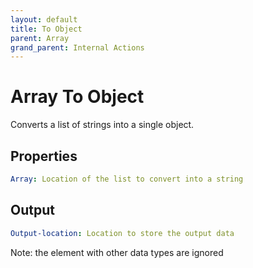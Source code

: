```yaml
---
layout: default
title: To Object
parent: Array
grand_parent: Internal Actions
---
```

# Array To Object
Converts a list of strings into a single object.

## Properties
```yaml
Array: Location of the list to convert into a string
```

## Output
```yaml
Output-location: Location to store the output data
```

Note: the element with other data types are ignored
